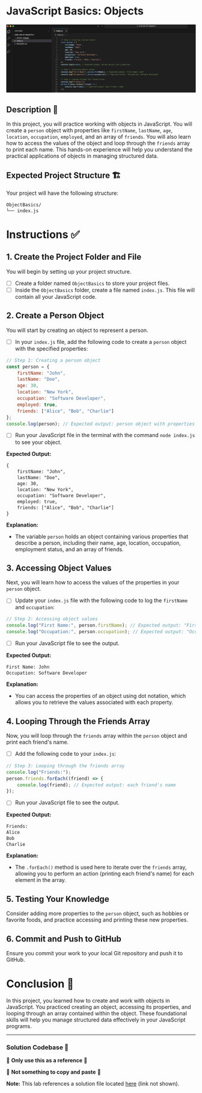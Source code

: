 
# JavaScript Basics: Objects
![Screenshot of the finished webpage](assets/images/complete.png)

## Description 📄
In this project, you will practice working with objects in JavaScript. You will create a `person` object with properties like `firstName`, `lastName`, `age`, `location`, `occupation`, `employed`, and an array of `friends`. You will also learn how to access the values of the object and loop through the `friends` array to print each name. This hands-on experience will help you understand the practical applications of objects in managing structured data.

## Expected Project Structure 🏗️
Your project will have the following structure:
```
ObjectBasics/
└── index.js
```

# Instructions ✅

## 1. **Create the Project Folder and File**
You will begin by setting up your project structure.

- [ ] Create a folder named `ObjectBasics` to store your project files.
- [ ] Inside the `ObjectBasics` folder, create a file named `index.js`. This file will contain all your JavaScript code.

## 2. **Create a Person Object**
You will start by creating an object to represent a person.

- [ ] In your `index.js` file, add the following code to create a `person` object with the specified properties:

```javascript
// Step 1: Creating a person object
const person = {
    firstName: "John",
    lastName: "Doe",
    age: 30,
    location: "New York",
    occupation: "Software Developer",
    employed: true,
    friends: ["Alice", "Bob", "Charlie"]
};
console.log(person); // Expected output: person object with properties
```

- [ ] Run your JavaScript file in the terminal with the command `node index.js` to see your object.

**Expected Output:**
```
{
    firstName: "John",
    lastName: "Doe",
    age: 30,
    location: "New York",
    occupation: "Software Developer",
    employed: true,
    friends: ["Alice", "Bob", "Charlie"]
}
```

**Explanation:**
- The variable `person` holds an object containing various properties that describe a person, including their name, age, location, occupation, employment status, and an array of friends.

## 3. **Accessing Object Values**
Next, you will learn how to access the values of the properties in your `person` object.

- [ ] Update your `index.js` file with the following code to log the `firstName` and `occupation`:

```javascript
// Step 2: Accessing object values
console.log("First Name:", person.firstName); // Expected output: "First Name: John"
console.log("Occupation:", person.occupation); // Expected output: "Occupation: Software Developer"
```

- [ ] Run your JavaScript file to see the output.

**Expected Output:**
```
First Name: John
Occupation: Software Developer
```

**Explanation:**
- You can access the properties of an object using dot notation, which allows you to retrieve the values associated with each property.

## 4. **Looping Through the Friends Array**
Now, you will loop through the `friends` array within the `person` object and print each friend's name.

- [ ] Add the following code to your `index.js`:

```javascript
// Step 3: Looping through the friends array
console.log("Friends:");
person.friends.forEach((friend) => {
    console.log(friend); // Expected output: each friend's name
});
```

- [ ] Run your JavaScript file to see the output.

**Expected Output:**
```
Friends:
Alice
Bob
Charlie
```

**Explanation:**
- The `.forEach()` method is used here to iterate over the `friends` array, allowing you to perform an action (printing each friend's name) for each element in the array.

## 5. **Testing Your Knowledge**
Consider adding more properties to the `person` object, such as hobbies or favorite foods, and practice accessing and printing these new properties.

## 6. **Commit and Push to GitHub**
Ensure you commit your work to your local Git repository and push it to GitHub.

# Conclusion 📄
In this project, you learned how to create and work with objects in JavaScript. You practiced creating an object, accessing its properties, and looping through an array contained within the object. These foundational skills will help you manage structured data effectively in your JavaScript programs.

---

### Solution Codebase 👀
🛑 **Only use this as a reference** 🛑

💾 **Not something to copy and paste** 💾

**Note:** This lab references a solution file located [here](https://github.com/HackerUSA-CE/aisd-jse-07-objects/tree/solution) (link not shown).
